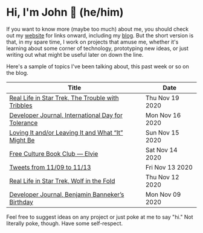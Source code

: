 # Hi, I'm John 👋 (he/him)

If you want to know more (maybe too much) about me, you should check out my [website](https://john.colagioia.net/) for links onward, including my [blog](https://john.colagioia.net/blog).  But the short version is that, in my spare time, I work on projects that amuse me, whether it's learning about some corner of technology, prototyping new ideas, or just writing out what might be useful later on down the line.

Here's a sample of topics I've been talking about, this past week or so on the blog.

|Title|Date|
|-----|-------|
|[Real Life in Star Trek, The Trouble with Tribbles](https://john.colagioia.net/blog/2020/11/19/trouble.html)|Thu Nov 19 2020|
|[Developer Journal, International Day for Tolerance](https://john.colagioia.net/blog/2020/11/16/tolerance.html)|Mon Nov 16 2020|
|[Loving It and/or Leaving It and What “It” Might Be](https://john.colagioia.net/blog/2020/11/15/love-leave.html)|Sun Nov 15 2020|
|[Free Culture Book Club — Elvie](https://john.colagioia.net/blog/2020/11/14/elvie.html)|Sat Nov 14 2020|
|[Tweets from 11/09 to 11/13](https://john.colagioia.net/blog/media/2020/11/13/week.html)|Fri Nov 13 2020|
|[Real Life in Star Trek, Wolf in the Fold](https://john.colagioia.net/blog/2020/11/12/wolf.html)|Thu Nov 12 2020|
|[Developer Journal, Benjamin Banneker’s Birthday](https://john.colagioia.net/blog/2020/11/09/banneker.html)|Mon Nov 09 2020|

Feel free to suggest ideas on any project or just poke at me to say "hi." Not literally poke, though. Have some self-respect.
